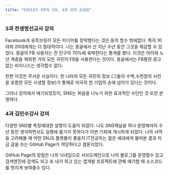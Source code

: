 ```yaml
---
title: "SVS13기 3주차 3과, 4과 강의 소감문"
---
```

### 3과 전생명선교사 강의

Facebook과 유투브등이 모든 미디어를 장악했다는 것은 동의 할수 밖에없다. 특히 10대와 20대에게는 더 절대적이다. 
나는 몽골에서 산 지난 수년 동안 그것을 체감할 수 있었다. 몽골의 FB 사용자는 전 인구의 70%에 육박한다는 통계를 봤다. 
이것은 아이와 노년 계층을 제외한 거의 모든 국민이 FB을 사용한다는 것이다. 몽골에서는 FB통한 광고없는 비지니스는 생각할수 없다.

한편 이것은 무서운 사실이다. 한 나라의 모든 국민의 정보 (그들의 수백,수천장의 사진을 포함한 모든 사생할 정보)가 통채로 미국의 한 기업의 손에 넘어가 있다는 것이다.

그러나 강의에서 얘기되었듯이, SNS는 복음을 나누기 위한 효과적인 수단인 것 또한 분명하다.


### 4과 김민수강사 강의
다양한 SNS별 특징에대한 설명이 도움이 되었다. 나도 SNS채널을 하나 운영해야지 수년 동안 생각하면서도 실행에 옮기지 못하다가 이번 기회에 개시하게 되었다.
나의 사역을 고려해볼 때 어떤 SNJS 플랫폼이 좋을지 IT전공하는 젊은 세대에게 물어본 결과 지금 글을 쓰는 GitHub Page가 적당하다고 결론지었다.

GitHub Page의 장점은 나의 닉네임으로 서브도메인으로 나의 블로그를 운영할수 있고 검색엔진에 검색도 되고 또 내가 하고 있는 앱개발 프로젝트에 관해 얘기할 때 소스코드를 멋지게 보여줄수 있다.
